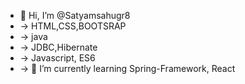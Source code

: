 - 👋 Hi, I’m @Satyamsahugr8
- -> HTML,CSS,BOOTSRAP
- -> java
- -> JDBC,Hibernate
- -> Javascript, ES6 
- -> 🌱 I’m currently learning Spring-Framework, React 

<!---
Satyamsahugr8/Satyamsahugr8 is a ✨ special ✨ repository because its `README.md` (this file) appears on your GitHub profile.
You can click the Preview link to take a look at your changes.
--->
